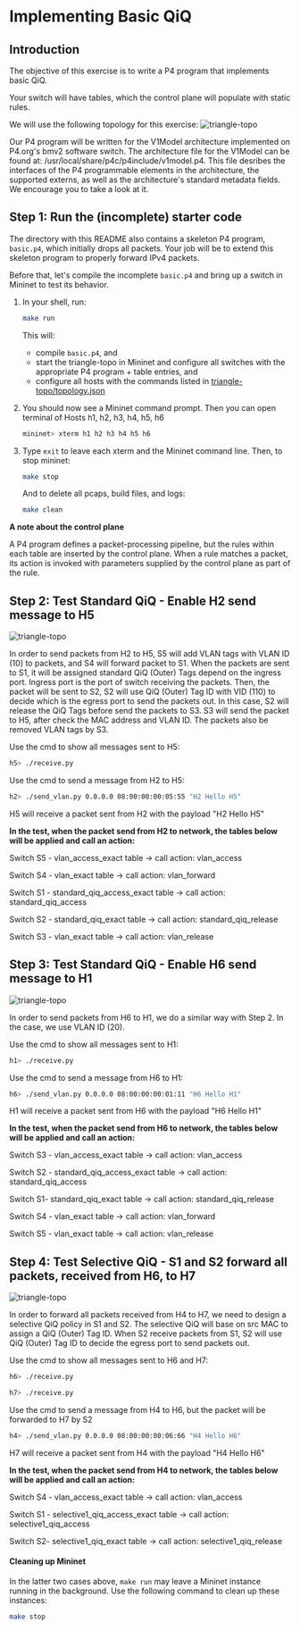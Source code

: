 # Implementing Basic QiQ

## Introduction

The objective of this exercise is to write a P4 program that
implements basic QiQ.

Your switch will have tables, which the control plane will
populate with static rules.

We will use the following topology for this exercise:
![triangle-topo](./triangle-topo/qiq-network-simulation.png)

Our P4 program will be written for the V1Model architecture implemented
on P4.org's bmv2 software switch. The architecture file for the V1Model
can be found at: /usr/local/share/p4c/p4include/v1model.p4. This file
desribes the interfaces of the P4 programmable elements in the architecture,
the supported externs, as well as the architecture's standard metadata
fields. We encourage you to take a look at it.

## Step 1: Run the (incomplete) starter code

The directory with this README also contains a skeleton P4 program,
`basic.p4`, which initially drops all packets. Your job will be to
extend this skeleton program to properly forward IPv4 packets.

Before that, let's compile the incomplete `basic.p4` and bring
up a switch in Mininet to test its behavior.

1. In your shell, run:
   ```bash
   make run
   ```
   This will:
   * compile `basic.p4`, and
   * start the triangle-topo in Mininet and configure all switches with
   the appropriate P4 program + table entries, and
   * configure all hosts with the commands listed in
   [triangle-topo/topology.json](./triangle-topo/topology.json)

2. You should now see a Mininet command prompt. Then you can open terminal of Hosts h1, h2, h3, h4, h5, h6
   ```bash
   mininet> xterm h1 h2 h3 h4 h5 h6
   ```
3. Type `exit` to leave each xterm and the Mininet command line.
   Then, to stop mininet:
   ```bash
   make stop
   ```
   And to delete all pcaps, build files, and logs:
   ```bash
   make clean
   ```
   
**A note about the control plane**

A P4 program defines a packet-processing pipeline, but the rules within each table are inserted by the control plane. When a rule matches a packet, its action is invoked with parameters supplied by the control plane as part of the rule.

## Step 2: Test Standard QiQ - Enable H2 send message to H5

![triangle-topo](./triangle-topo/Standard-QiQ-Enable-H2-send-message-to-H5.png)

In order to send packets from H2 to H5, S5 will add VLAN tags with VLAN ID (10) to packets, and S4 will forward packet to S1. When the packets are sent to S1, it will be assigned standard QiQ (Outer) Tags depend on the ingress port. Ingress port is the port of switch receiving the packets. Then, the packet will be sent to S2, S2 will use QiQ (Outer) Tag ID with VID (110) to decide which is the egress port to send the packets out. In this case, S2 will release the QiQ Tags before send the packets to S3. S3 will send the packet to H5, after check the MAC address and VLAN ID. The packets also be removed VLAN tags by S3.

Use the cmd to show all messages sent to H5:
   ```bash
   h5> ./receive.py
   ```
Use the cmd to send a message from H2 to H5:  
   ```bash
   h2> ./send_vlan.py 0.0.0.0 08:00:00:00:05:55 "H2 Hello H5"
   ```
H5 will receive a packet sent from H2 with the payload "H2 Hello H5"

**In the test, when the packet send from H2 to network, the tables below will be applied and call an action:**
   
   Switch S5 - vlan_access_exact table             -> call action: vlan_access
   
   Switch S4 - vlan_exact table                    -> call action: vlan_forward
   
   Switch S1 - standard_qiq_access_exact  table    -> call action: standard_qiq_access
   
   Switch S2 - standard_qiq_exact table            -> call action: standard_qiq_release
   
   Switch S3 - vlan_exact table                    -> call action: vlan_release

## Step 3: Test Standard QiQ - Enable H6 send message to H1

![triangle-topo](./triangle-topo/Standard-QiQ-Enable-H6-send-message-to-H1.png)

In order to send packets from H6 to H1, we do a similar way with Step 2. In the case, we use VLAN ID (20).

Use the cmd to show all messages sent to H1:
   ```bash
   h1> ./receive.py
   ```
Use the cmd to send a message from H6 to H1:
   ```bash
   h6> ./send_vlan.py 0.0.0.0 08:00:00:00:01:11 "H6 Hello H1"
   ```
H1 will receive a packet sent from H6 with the payload "H6 Hello H1"

**In the test, when the packet send from H6 to network, the tables below will be applied and call an action:**
   
   Switch S3 - vlan_access_exact table             -> call action: vlan_access
   
   Switch S2 - standard_qiq_access_exact table     -> call action: standard_qiq_access
   
   Switch S1- standard_qiq_exact table             -> call action: standard_qiq_release
   
   Switch S4 - vlan_exact table                    -> call action: vlan_forward
   
   Switch S5 - vlan_exact table                    -> call action: vlan_release


## Step 4: Test **Selective QiQ - S1 and S2 forward all packets, received from H6, to H7**

![triangle-topo](./triangle-topo/Selective-QiQ-S1-and-S2-forward-all-packets-received-from-H4-to-H7.png)

In order to forward all packets received from H4 to H7, we need to design a selective QiQ policy in S1 and S2. The selective QiQ will base on src MAC to assign a QiQ (Outer) Tag ID. When S2 receive packets from S1, S2 will use QiQ (Outer) Tag ID to decide the egress port to send packets out.

Use the cmd to show all messages sent to H6 and H7:
   ```bash
   h6> ./receive.py
   ```
   ```bash
   h7> ./receive.py
   ```
Use the cmd to send a message from H4 to H6, but the packet will be forwarded to H7 by S2  
   ```bash
   h4> ./send_vlan.py 0.0.0.0 08:00:00:00:06:66 "H4 Hello H6"
   ```
H7 will receive a packet sent from H4 with the payload "H4 Hello H6"

**In the test, when the packet send from H4 to network, the tables below will be applied and call an action:**
   
   Switch S4 - vlan_access_exact table                -> call action: vlan_access
   
   Switch S1 - selective1_qiq_access_exact table      -> call action: selective1_qiq_access
   
   Switch S2- selective1_qiq_exact table              -> call action: selective1_qiq_release


#### Cleaning up Mininet

In the latter two cases above, `make run` may leave a Mininet instance
running in the background. Use the following command to clean up
these instances:

```bash
make stop
```


